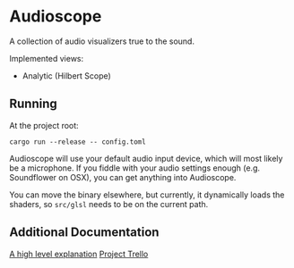 Audioscope
==========

A collection of audio visualizers true to the sound.

Implemented views:

- Analytic (Hilbert Scope)

Running
-------

At the project root:

`cargo run --release -- config.toml`

Audioscope will use your default audio input device, which will most likely be a microphone. If you fiddle with your audio settings enough (e.g. Soundflower on OSX), you can get anything into Audioscope.

You can move the binary elsewhere, but currently, it dynamically loads the shaders, so `src/glsl` needs to be on the current path.

Additional Documentation
-------------

[A high level explanation](https://medium.com/@conundrumer/a-perceptually-meaningful-audio-visualizer-ee72051781bc#.p87d5rrxg)
[Project Trello](https://trello.com/b/je2p03G7/audioscope)
